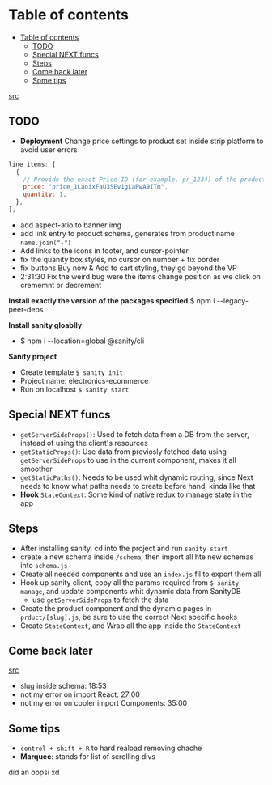 # Table of contents
- [Table of contents](#table-of-contents)
  - [TODO](#todo)
  - [Special NEXT funcs](#special-next-funcs)
  - [Steps](#steps)
  - [Come back later](#come-back-later)
  - [Some tips](#some-tips)

[src](https://github.com/adrianhajdin/ecommerce_sanity_stripe)

## TODO
- **Deployment** Change price settings to product set inside strip platform to avoid user errors
```js
line_items: [
  {
    // Provide the exact Price ID (for example, pr_1234) of the product you want to sell
    price: "price_1LaoixFaU3SEv1gLaPwA9ITm",
    quantity: 1,
  },
],
```
- add aspect-atio to banner img
- add link entry to product schema, generates from product name `name.join("-")`
- Add links to the icons in footer, and cursor-pointer
- fix the quanity box styles, no cursor on number + fix border
- fix buttons Buy now & Add to cart styling, they go beyond the VP
- 2:31:30 Fix the weird bug were the items change position as we click on crememnt or decrement


**Install exactly the version of the packages specified**
$ npm i --legacy-peer-deps

**Install sanity gloablly**
- $ npm i --location=global @sanity/cli

**Sanity project**
- Create template `$ sanity init`
- Project name: electronics-ecommerce
- Run on localhost `$ sanity start` 


## Special NEXT funcs
- `getServerSideProps()`: Used to fetch data from a DB from the server, instead of using the client's resources
- `getStaticProps()`: Use data from previosly fetched data using `getServerSideProps` to use in the current component, makes it all smoother
- `getStaticPaths()`: Needs to be used whit dynamic routing, since Next needs to know what paths needs to create before hand, kinda like that
- **Hook** `StateContext`: Some kind of native redux to manage state in the app


## Steps
- After installing sanity, cd into the project and run `sanity start`
- create a new schema inside `/schema`, then import all hte new schemas into `schema.js`
- Create all needed components and use an `index.js` fil to export them all
- Hook up sanity client, copy all the params required from `$ sanity manage`, and update components whit dynamic data from SanityDB
  - use `getServerSideProps` to fetch the data
- Create the product component and the dynamic pages in `prduct/[slug].js`, be sure to use the correct Next specific hooks
- Create `StateContext`, and Wrap all the app inside the `StateContext`


## Come back later
[src](https://www.youtube.com/watch?v=4mOkFXyxfsU)
- slug inside schema: 18:53
- not my error on import React: 27:00
- not my error on cooler import Components: 35:00

## Some tips
- `control + shift + R` to hard reaload removing chache
- **Marquee**: stands for list of scrolling divs

did an oopsi xd
